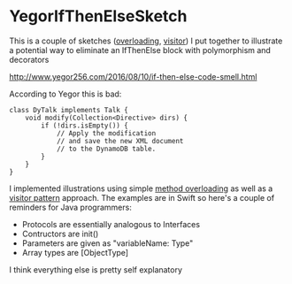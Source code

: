 # YegorIfThenElseSketch

This is a couple of sketches ([overloading](https://github.com/StorminGorman/YegorIfThenElseSketch/blob/master/TalkOverloaded.swift),
[visitor](https://github.com/StorminGorman/YegorIfThenElseSketch/blob/master/TalkVisitor.swift))
I put together to illustrate a potential way to eliminate an IfThenElse block with polymorphism and decorators

http://www.yegor256.com/2016/08/10/if-then-else-code-smell.html

According to Yegor this is bad:
```
class DyTalk implements Talk {
	void modify(Collection<Directive> dirs) {
		if (!dirs.isEmpty()) {
			// Apply the modification
			// and save the new XML document
			// to the DynamoDB table.
		}
	}
}
```
I implemented illustrations using simple [method overloading](https://github.com/StorminGorman/YegorIfThenElseSketch/blob/master/TalkOverloaded.swift) as well as a [visitor pattern](https://github.com/StorminGorman/YegorIfThenElseSketch/blob/master/TalkVisitor.swift) approach.
The examples are in Swift so here's a couple of reminders for Java programmers:

- Protocols are essentially analogous to Interfaces
- Contructors are init()
- Parameters are given as "variableName: Type"
- Array types are [ObjectType]

I think everything else is pretty self explanatory
